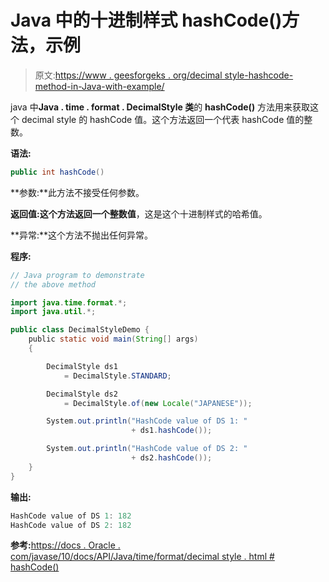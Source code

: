 # Java 中的十进制样式 hashCode()方法，示例

> 原文:[https://www . geesforgeks . org/decimal style-hashcode-method-in-Java-with-example/](https://www.geeksforgeeks.org/decimalstyle-hashcode-method-in-java-with-example/)

java 中**Java . time . format . DecimalStyle 类**的 **hashCode()** 方法用来获取这个 decimal style 的 hashCode 值。这个方法返回一个代表 hashCode 值的整数。

**语法:**

```java
public int hashCode()

```

**参数:**此方法不接受任何参数。

**返回值:**这个方法返回一个**整数值**，这是这个十进制样式的哈希值。

**异常:**这个方法不抛出任何异常。

**程序:**

```java
// Java program to demonstrate
// the above method

import java.time.format.*;
import java.util.*;

public class DecimalStyleDemo {
    public static void main(String[] args)
    {

        DecimalStyle ds1
            = DecimalStyle.STANDARD;

        DecimalStyle ds2
            = DecimalStyle.of(new Locale("JAPANESE"));

        System.out.println("HashCode value of DS 1: "
                           + ds1.hashCode());

        System.out.println("HashCode value of DS 2: "
                           + ds2.hashCode());
    }
}
```

**输出:**

```java
HashCode value of DS 1: 182
HashCode value of DS 2: 182

```

**参考:**[https://docs . Oracle . com/javase/10/docs/API/Java/time/format/decimal style . html # hashCode()](https://docs.oracle.com/javase/10/docs/api/java/time/format/DecimalStyle.html#hashCode())